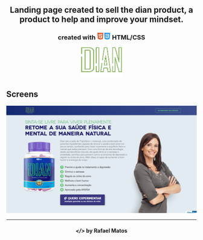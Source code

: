 <h1 align="center">
    <img alt="" title="" src="src/assets/logo.svg">
</h1>

<h2 align="center"> Landing page created to sell the dian product, a product to help and improve your mindset.</h2>

<h3 align="center"> created with <img src="readme/html.png" alt="html" height="18"><img src="readme/css.png" alt="css" height="18"> HTML/CSS </h3>

<p align="center"> <img height="80px" src="readme/logo.png" alt="DIAN" height="250"> </p>

## Screens

<p align="center">
    <img alt="" title="" src="readme/print1.png">
</p>

---

<h4 align="center"> <em>&lt;/&gt;</em> by Rafael Matos</h4>

